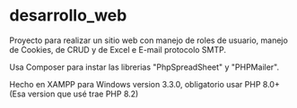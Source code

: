 # desarrollo_web
Proyecto para realizar un sitio web con manejo de roles de usuario, manejo de Cookies, de CRUD y de Excel e E-mail protocolo SMTP.

Usa Composer para instar las librerias "PhpSpreadSheet" y "PHPMailer".

Hecho en XAMPP para Windows version 3.3.0, obligatorio usar PHP 8.0+ (Esa version que usé trae PHP 8.2)
